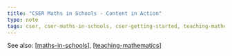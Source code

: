 ```yaml
---
title: "CSER Maths in Schools - Content in Action"
type: note
tags: cser, cser-maths-in-schools, cser-getting-started, teaching-mathematics
---
```


See also: [[maths-in-schools]], [[teaching-mathematics]]


[//begin]: # "Autogenerated link references for markdown compatibility"
[maths-in-schools]: ..%2Fmaths-in-schools "Maths in Schools Online: Year 7 - 10 course"
[teaching-mathematics]: ..%2Fteaching-mathematics "Teaching Mathematics"
[//end]: # "Autogenerated link references"